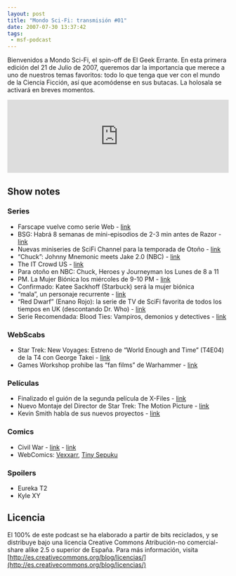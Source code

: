 ```yaml
---
layout: post
title: "Mondo Sci-Fi: transmisión #01"
date: 2007-07-30 13:37:42
tags:
 - msf-podcast
---
```


Bienvenidos a Mondo Sci-Fi, el spin-off de El Geek Errante. En esta primera edición del 21 de Julio de 2007, queremos dar la importancia que merece a uno de nuestros temas favoritos: todo lo que tenga que ver con el mundo de la Ciencia Ficción, así que acomódense en sus butacas. La holosala se activará en breves momentos.

<iframe width="100%" height="166" scrolling="no" frameborder="no" src="https://w.soundcloud.com/player/?url=https%3A//api.soundcloud.com/tracks/303051587&amp;color=ff5500&amp;auto_play=false&amp;hide_related=false&amp;show_comments=true&amp;show_user=true&amp;show_reposts=false"></iframe>

## Show notes

### Series
- Farscape vuelve como serie Web - [link](http://www.sliceofscifi.com/2007/07/16/all-new-farscape-returns/)
- BSG: Habrá 8 semanas de mini-episodios de 2-3 min antes de Razor - [link](http://www.sliceofscifi.com/2007/07/16/sci-fi-development-slate-unveiled/)
- Nuevas miniseries de SciFi Channel para la temporada de Otoño - [link](http://www.sliceofscifi.com/2007/07/13/sci-fi-rolling-out-the-mini-series/)
- “Chuck”: Johnny Mnemonic meets Jake 2.0 (NBC) - [link](http://www.sliceofscifi.com/2007/07/09/first-preview-of-chuck/)
- The IT Crowd US - [link](http://web.archive.org/web/20071015153120/http://en.wikipedia.org/wiki/The_IT_Crowd_(US_TV_series))
- Para otoño en NBC: Chuck, Heroes y Journeyman los Lunes de 8 a 11
- PM. La Mujer Biónica los miércoles de 9-10 PM - [link](https://en.wikipedia.org/wiki/Bionic_Woman_%282007_TV_series%29)
- Confirmado: Katee Sackhoff (Starbuck) será la mujer biónica
- “mala”, un personaje recurrente - [link](http://www.sliceofscifi.com/2007/07/18/katie-recurring-on-bionic-woman/)
- “Red Dwarf” (Enano Rojo): la serie de TV de SciFi favorita de todos los tiempos en UK (descontando Dr. Who) - [link](http://www.sliceofscifi.com/2007/07/18/radio-times-readers-choose-red-dwarf/)
- Serie Recomendada: Blood Ties: Vampiros, demonios y detectives - [link](https://en.wikipedia.org/wiki/Blood_Ties_%28TV_series%29)

### WebScabs
- Star Trek: New Voyages: Estreno de “World Enough and Time” (T4E04) de la T4 con George Takei - [link](https://en.wikipedia.org/wiki/Star_Trek:_New_Voyages)
- Games Workshop prohibe las “fan films” de Warhammer - [link](https://games.slashdot.org/story/07/07/11/1536240/games-workshop-forbids-warhammer-fan-films)

### Películas
- Finalizado el guión de la segunda película de X-Files - [link](http://www.sliceofscifi.com/2007/07/16/x-files-second-movie-script-is-completed/)
- Nuevo Montaje del Director de Star Trek: The Motion Picture - [link](http://www.sliceofscifi.com/2007/07/18/hicks-picks-15/)
- Kevin Smith habla de sus nuevos proyectos - [link](http://www.sliceofscifi.com/2007/07/19/kevin-smith-talks-new-projects/)

### Comics
- Civil War - [link](http://www.zonanegativa.com/desvelamos-el-formato-de-civil-war-en-espana-con-sorpresa-incluida/) - [link](http://marvel.com/universe/Civil_War)
- WebComics: [Vexxarr](http://www.vexxarr.com/), [Tiny Sepuku](http://www.tinysepuku.com/comics.html)

### Spoilers
- Eureka T2
- Kyle XY

## Licencia
El 100% de este podcast se ha elaborado a partir de bits reciclados, y se distribuye bajo una licencia Creative Commons Atribución-no comercial-share alike 2.5 o superior de España. Para más información, visita [http://es.creativecommons.org/blog/licencias/](http://es.creativecommons.org/blog/licencias/)

